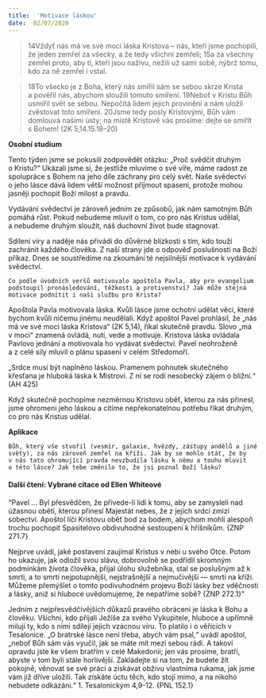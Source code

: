 ```yaml
---
title:  'Motivace láskou'
date:  02/07/2020
---
```


> <p></p>
> 14Vždyť nás má ve své moci láska Kristova – nás, kteří jsme pochopili, že jeden zemřel za všecky, a že tedy všichni zemřeli; 15a za všechny zemřel proto, aby ti, kteří jsou naživu, nežili už sami sobě, nýbrž tomu, kdo za ně zemřel i vstal.

> <p></p>
> 18To všecko je z Boha, který nás smířil sám se sebou skrze Krista a pověřil nás, abychom sloužili tomuto smíření. 19Neboť v Kristu Bůh usmířil svět se sebou. Nepočítá lidem jejich provinění a nám uložil zvěstovat toto smíření. 20Jsme tedy posly Kristovými, Bůh vám domlouvá našimi ústy; na místě Kristově vás prosíme: dejte se smířit s Bohem! (2K 5,14.15.18–20)

**Osobní studium**

Tento týden jsme se pokusili zodpovědět otázku: „Proč svědčit druhým o Kristu?“ Uká­zali jsme si, že jestliže mluvíme o své víře, máme radost ze spolupráce s Bohem na jeho díle záchrany pro celý svět. Naše svědectví o jeho lásce dává lidem větší možnost přijmout spasení, protože mohou jasněji pochopit Boží milost a pravdu.

Vydávání svědectví je zároveň jedním ze způsobů, jak nám samotným Bůh pomáhá růst. Pokud nebudeme mluvit o tom, co pro nás Kristus udělal, a nebudeme druhým sloužit, náš duchovní život bude stagnovat.

Sdílení víry a naděje nás přivádí do důvěrné blízkosti s tím, kdo touží zachránit každého člověka. Z naší strany jde o od­po­věď poslušnosti na Boží příkaz. Dnes se soustředíme na zkoumání té nejsilnější motivace k vydávání svědectví.

`Co podle úvodních veršů motivovalo apoštola Pavla, aby pro evangelium podstoupil pronásledování, těžkosti a protivenství? Jak může stejná motivace podnítit i naši službu pro Krista?`

Apoštola Pavla motivovala láska. Kvůli lásce jsme ochotni udělat věci, které bychom kvůli ničemu jinému neudělali. Když apoštol Pavel prohlásil, že „nás má ve své moci láska Kristova“ (2K 5,14), říkal skutečně pravdu. Slovo „má v moci“ znamená ovládá, nutí, vede a motivuje. Kristova láska ovládala Pavlovo jednání a motivovala ho vydávat svědectví. Pavel neohroženě a z celé síly mluvil o plánu spasení v celém Středomoří.

„Srdce musí být naplněno láskou. Pramenem pohnutek skutečného křesťana je hluboká láska k Mistrovi. Z ní se rodí nesobecký zájem o bližní.“ (AH 425)

Když skutečně pochopíme nezměrnou Kristovu oběť, kterou za nás přinesl, jsme ohromeni jeho láskou a cítíme nepřekonatelnou potřebu říkat druhým, co pro nás Kristus udělal.

**Aplikace**

`Bůh, který vše stvořil (vesmír, galaxie, hvězdy, zástupy andělů a jiné světy), za nás zároveň zemřel na kříži. Jak by se mohlo stát, že by v nás tato ohromující pravda nevzbudila lásku k němu a touhu mluvit o této lásce? Jak tebe změnilo to, že jsi poznal Boží lásku?`

#### Další čtení: Vybrané citace od Ellen Whiteové

"Pavel ... Byl přesvědčen, že přivede-li lidi k tomu, aby se zamysleli nad úžasnou obětí, kterou přinesl Majestát nebes, že z jejich srdcí zmizí sobectví. Apoštol líčí Kristovu oběť bod za bodem, abychom mohli alespoň trochu pochopit Spasitelovo obdivuhodné sestoupení k hříšníkům. {ZNP 271.7}

Nejprve uvádí, jaké postavení zaujímal Kristus v nebi u svého Otce. Potom ho ukazuje, jak odložil svou slávu, dobrovolně se podřídil skromným podmínkám života člověka, přijal úlohu služebníka, stal se poslušným až k smrti, a to smrti nejpotupnější, nejstrašnější a nejmučivější — smrti na kříži. Můžeme přemýšlet o tomto podivuhodném projevu Boží lásky bez vděčnosti a lásky, aniž si hluboce uvědomujeme, že nepatříme sobě? {ZNP 272.1}"

Jedním z nejpřesvědčivějších důkazů pravého obrácení je láska k Bohu a člověku. Všichni, kdo přijali Ježíše za svého Vykupitele, hluboce a upřímně milují ty, kdo s nimi sdílejí jejich vzácnou víru. To platilo i o věřících v Tesalonice. „O bratrské lásce není třeba, abych vám psal,“ uvádí apoštol, „neboť Bůh sám vás vyučil, jak se máte mít mezi sebou rádi. A takoví opravdu jste ke všem bratřím v celé Makedonii; jen vás prosíme, bratří, abyste v tom byli stále horlivější. Zakládejte si na tom, že budete žít pokojně, věnovat se své práci a získávat obživu vlastníma rukama, jak jsme vám již dříve uložili. Tak získáte úctu těch, kdo stojí mimo, a na nikoho nebudete odkázáni.“ 1. Tesalonickým 4,9-12. {PNL 152.1}